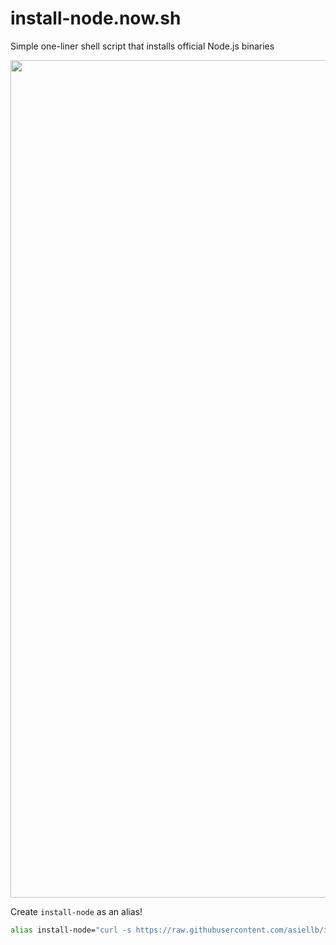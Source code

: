# install-node.now.sh

Simple one-liner shell script that installs official Node.js binaries

<img width="1340" src="https://user-images.githubusercontent.com/71256/34999686-3ac9adf0-fa97-11e7-8c2c-4259c419533e.png">

Create `install-node` as an alias!

```bash
alias install-node="curl -s https://raw.githubusercontent.com/asiellb/install-node/master/install.sh | bash -s --"
```
